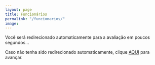 ```yaml
---
layout: page
title: Funcionários
permalink: "/funcionarios/"
image: 
---
```


Você será redirecionado automaticamente para a avaliação em poucos segundos...
<script>
    window.location="https://script.google.com/macros/s/AKfycbw1Uma0p7xaC-pqiwp835Ho7BQ4L837sLcL0KfOMflWwdQaLFCzRa_Q5MLtzArmJrRCTw/exec"
</script>


Caso não tenha sido redirecionado automaticamente, clique [AQUI](https://script.google.com/macros/s/AKfycbw1Uma0p7xaC-pqiwp835Ho7BQ4L837sLcL0KfOMflWwdQaLFCzRa_Q5MLtzArmJrRCTw/exec) para avançar.